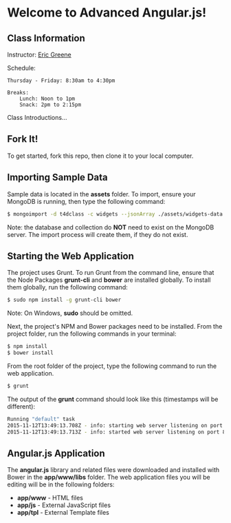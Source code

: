 # Welcome to Advanced Angular.js!

## Class Information

Instructor: [Eric Greene](https://www.linkedin.com/in/ericwgreene)

Schedule:

	Thursday - Friday: 8:30am to 4:30pm

	Breaks:
		Lunch: Noon to 1pm
		Snack: 2pm to 2:15pm

Class Introductions...

## Fork It!

To get started, fork this repo, then clone it to your local computer.

## Importing Sample Data

Sample data is located in the **assets** folder.  To import, ensure your MongoDB is running, then type the following command:

```bash
$ mongoimport -d t4dclass -c widgets --jsonArray ./assets/widgets-data.js
```

Note: the database and collection do **NOT** need to exist on the MongoDB server.  The import process will create them, if they do not exist.

## Starting the Web Application

The project uses Grunt. To run Grunt from the command line, ensure that the Node Packages **grunt-cli** and **bower** are installed globally. To install them globally, run the following command:

```bash
$ sudo npm install -g grunt-cli bower
```
Note: On Windows, **sudo** should be omitted.

Next, the project's NPM and Bower packages need to be installed. From the project folder, run the following commands in your terminal:

```bash
$ npm install
$ bower install
```

From the root folder of the project, type the following command to run the web application.

```bash
$ grunt
```

The output of the **grunt** command should look like this (timestamps will be different):

```bash
Running "default" task
2015-11-12T13:49:13.708Z - info: starting web server listening on port 8080
2015-11-12T13:49:13.713Z - info: started web server listening on port 8080
```

## Angular.js Application

The **angular.js** library and related files were downloaded and installed with Bower in the **app/www/libs** folder.  The web application files you will be editing will be in the following folders:

- **app/www** - HTML files
- **app/js** - External JavaScript files
- **app/tpl** - External Template files
